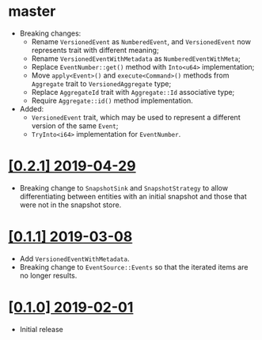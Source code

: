 # master

* Breaking changes:
    * Rename `VersionedEvent` as `NumberedEvent`, and `VersionedEvent` now
      represents trait with different meaning;
    * Rename `VersionedEventWithMetadata` as `NumberedEventWithMeta`;
    * Replace `EventNumber::get()` method with `Into<u64>` implementation;
    * Move `apply<Event>()` and `execute<Command>()` methods from
      `Aggregate` trait to `VersionedAggregate` type;
    * Replace `AggregateId` trait with `Aggregate::Id` associative type;
    * Require `Aggregate::id()` method implementation.
* Added:
    * `VersionedEvent` trait, which may be used to represent a different
      version of the same `Event`;
    * `TryInto<i64>` implementation for `EventNumber`.

# [[0.2.1] 2019-04-29](https://github.com/cq-rs/cqrs/releases/tag/cqrs-core-0.2.1)

* Breaking change to `SnapshotSink` and `SnapshotStrategy` to allow
  differentiating between entities with an initial snapshot and those that
  were not in the snapshot store.

# [[0.1.1] 2019-03-08](https://github.com/cq-rs/cqrs/releases/tag/cqrs-core-0.1.1)

* Add `VersionedEventWithMetadata`.
* Breaking change to `EventSource::Events` so that the iterated items are no
  longer results.

# [[0.1.0] 2019-02-01](https://github.com/cq-rs/cqrs/releases/tag/cqrs-core-0.1.0)

* Initial release
